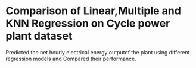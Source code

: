 # Comparison of Linear,Multiple and KNN Regression on Cycle power plant dataset
Predicted the net hourly electrical energy outputof the plant using different regression models and Compared their performance.
